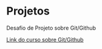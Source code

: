 # Projetos
Desafio de Projeto sobre Git/Github

[Link do curso sobre Git/Github](https://drive.google.com/file/d/1IZu0qohv1JOmxjEra1lknDiiStU68bl4/view)
